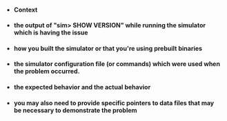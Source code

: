 <!--- If you find problems or have suggestions relating to any simulator or the simh package as a whole, this is the right place to describe the problem you're having or the suggestion you wish to make: -->
<!--- NOTE: Anything between the comment delimiters that start and end this line are merely instructions to you.  They will not be visible when the issue is created.  You may remove these comments as you enter information here -->

<!--- Note that the text you enter into this comment box will be interpreted as 'markdown' text.  To best leverage this you may want to tag system output and some other text as 'code' (you can click on the "styling with Markdown" link below this text box for details about markdown).  Click on the Preview tab to see how the markdown message will be displayed.-->

<!--- Please provide the following details: -->
<!--- Provide a general summary of the issue in the Title above -->
- #### Context
<!--- Provide a more detailed introduction to the issue itself, and why you consider it to be a bug or why the suggested change or enhancement would be useful -->

- #### the output of "sim> SHOW VERSION" while running the simulator which is having the issue

- #### how you built the simulator or that you're using prebuilt binaries
<!--- This should include the output produced by while building the simulator -->

- #### the simulator configuration file (or commands) which were used when the problem occurred.
<!--- The simulator configuration file, and any other relatively small files can be attached to this issue now or after it is created -->

- #### the expected behavior and the actual behavior
<!--- Please provide the output the simulator produced when you experienced the problem -->

- #### you may also need to provide specific pointers to data files that may be necessary to demonstrate the problem

<!--- If you haven't already, please be sure that your full name is visible in your Github profile (no email address is needed) -->
